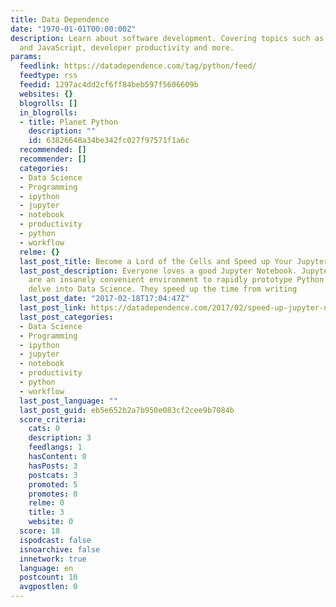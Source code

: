 ```yaml
---
title: Data Dependence
date: "1970-01-01T00:00:00Z"
description: Learn about software development. Covering topics such as Coding in Python
  and JavaScript, developer productivity and more.
params:
  feedlink: https://datadependence.com/tag/python/feed/
  feedtype: rss
  feedid: 1297ac4dd2cf6ff84beb597f5606609b
  websites: {}
  blogrolls: []
  in_blogrolls:
  - title: Planet Python
    description: ""
    id: 63826648a34be342fc027f97571f1a6c
  recommended: []
  recommender: []
  categories:
  - Data Science
  - Programming
  - ipython
  - jupyter
  - notebook
  - productivity
  - python
  - workflow
  relme: {}
  last_post_title: Become a Lord of the Cells and Speed up Your Jupyter Notebook Workflow
  last_post_description: Everyone loves a good Jupyter Notebook. Jupyter Notebooks
    are an insanely convenient environment to rapidly prototype Python scripts and
    delve into Data Science. They speed up the time from writing
  last_post_date: "2017-02-18T17:04:47Z"
  last_post_link: https://datadependence.com/2017/02/speed-up-jupyter-notebook-workflow/
  last_post_categories:
  - Data Science
  - Programming
  - ipython
  - jupyter
  - notebook
  - productivity
  - python
  - workflow
  last_post_language: ""
  last_post_guid: eb5e652b2a7b950e083cf2cee9b7084b
  score_criteria:
    cats: 0
    description: 3
    feedlangs: 1
    hasContent: 0
    hasPosts: 3
    postcats: 3
    promoted: 5
    promotes: 0
    relme: 0
    title: 3
    website: 0
  score: 18
  ispodcast: false
  isnoarchive: false
  innetwork: true
  language: en
  postcount: 10
  avgpostlen: 0
---
```

